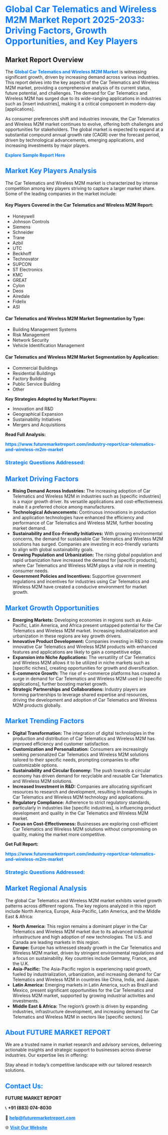 <h1 style="color: #007BFF;">Global Car Telematics and Wireless M2M Market Report 2025-2033: Driving Factors, Growth Opportunities, and Key Players</h1>

<section id="overview">
<h2>Market Report Overview</h2>
<p>The <a href="https://www.futuremarketreport.com/industry-report/car-telematics-and-wireless-m2m-market" style="color: #007BFF; text-decoration: none;"><strong>Global Car Telematics and Wireless M2M Market</strong></a> is witnessing significant growth, driven by increasing demand across various industries. This report delves into the key aspects of the Car Telematics and Wireless M2M market, providing a comprehensive analysis of its current status, future potential, and challenges. The demand for Car Telematics and Wireless M2M has surged due to its wide-ranging applications in industries such as [insert industries], making it a critical component in modern-day [applications].</p>
<p>As consumer preferences shift and industries innovate, the Car Telematics and Wireless M2M market continues to evolve, offering both challenges and opportunities for stakeholders. The global market is expected to expand at a substantial compound annual growth rate (CAGR) over the forecast period, driven by technological advancements, emerging applications, and increasing investments by major players.</p>
</section>

<section id="overview">
<p><a href="https://www.futuremarketreport.com/request-sample/reportId=35164" style="color: #007BFF; text-decoration: none;"><strong>Explore Sample Report Here</strong></a></p>
</section>

<section id="key-players">
<h2 style="color: #007BFF;">Market Key Players Analysis</h2>
<p>The Car Telematics and Wireless M2M market is characterized by intense competition among key players striving to capture a larger market share. Some of the leading companies in the market include:</p>
<h4>Key Players Covered in the Car Telematics and Wireless M2M Report:</h4>
<ul><li>Honeywell</li><li>Johnson Controls</li><li>Siemens</li><li>Schneider</li><li>Trane</li><li>Azbil</li><li>UTC</li><li>Beckhoff</li><li>Technovator</li><li>SUPCON</li><li>ST Electronics</li><li>KMC</li><li>GREAT</li><li>Cylon</li><li>Deos</li><li>Airedale</li><li>Fidelix</li><li>ASI</li></ul>
<h4>Car Telematics and Wireless M2M Market Segmentation by Type:</h4>
<ul><li>Building Management Systems</li><li>Risk Management</li><li>Network Security</li><li>Vehicle Identification Management</li></ul>

<h4>Car Telematics and Wireless M2M Market Segmentation by Application:</h4>
<ul><li>Commercial Buildings</li><li>Residential Buildings</li><li>Factory Building</li><li>Public Service Building</li><li>Other</li></ul>
<p><strong>Key Strategies Adopted by Market Players:</strong></p>
<ul>
<li>Innovation and R&D</li>
<li>Geographical Expansion</li>
<li>Sustainability Initiatives</li>
<li>Mergers and Acquisitions</li>
</ul>
</section>

<section>
<p><strong>Read Full Analysis: </strong></p><a href="https://www.futuremarketreport.com/industry-report/car-telematics-and-wireless-m2m-market" style="color: #007BFF; text-decoration: none;"><strong>https://www.futuremarketreport.com/industry-report/car-telematics-and-wireless-m2m-market</strong></a>
<h3 style="color: #007BFF;">Strategic Questions Addressed:</h3>
</section>

<section id="driving-factors">
<h2 style="color: #007BFF;">Market Driving Factors</h2>
<ul>
<li><strong>Rising Demand Across Industries:</strong> The increasing adoption of Car Telematics and Wireless M2M in industries such as [specific industries] is a major growth driver. Its versatile applications and cost-effectiveness make it a preferred choice among manufacturers.</li>
<li><strong>Technological Advancements:</strong> Continuous innovations in production and application technologies have enhanced the efficiency and performance of Car Telematics and Wireless M2M, further boosting market demand.</li>
<li><strong>Sustainability and Eco-Friendly Initiatives:</strong> With growing environmental concerns, the demand for sustainable Car Telematics and Wireless M2M solutions has surged. Companies are investing in eco-friendly variants to align with global sustainability goals.</li>
<li><strong>Growing Population and Urbanization:</strong> The rising global population and rapid urbanization have increased the demand for [specific products], where Car Telematics and Wireless M2M plays a vital role in meeting consumer needs.</li>
<li><strong>Government Policies and Incentives:</strong> Supportive government regulations and incentives for industries using Car Telematics and Wireless M2M have created a conducive environment for market growth.</li>
</ul>
</section>

<section id="growth-opportunities">
<h2 style="color: #007BFF;">Market Growth Opportunities</h2>
<ul>
<li><strong>Emerging Markets:</strong> Developing economies in regions such as Asia-Pacific, Latin America, and Africa present untapped potential for the Car Telematics and Wireless M2M market. Increasing industrialization and urbanization in these regions are key growth drivers.</li>
<li><strong>Innovative Product Development:</strong> Companies investing in R&D to create innovative Car Telematics and Wireless M2M products with enhanced features and applications are likely to gain a competitive edge.</li>
<li><strong>Expansion into Niche Applications:</strong> The versatility of Car Telematics and Wireless M2M allows it to be utilized in niche markets such as [specific niches], creating opportunities for growth and diversification.</li>
<li><strong>E-commerce Growth:</strong> The rise of e-commerce platforms has created a surge in demand for Car Telematics and Wireless M2M used in [specific applications], further boosting market growth.</li>
<li><strong>Strategic Partnerships and Collaborations:</strong> Industry players are forming partnerships to leverage shared expertise and resources, driving the development and adoption of Car Telematics and Wireless M2M products globally.</li>
</ul>
</section>

<section id="trending-factors">
<h2 style="color: #007BFF;">Market Trending Factors</h2>
<ul>
<li><strong>Digital Transformation:</strong> The integration of digital technologies in the production and distribution of Car Telematics and Wireless M2M has improved efficiency and customer satisfaction.</li>
<li><strong>Customization and Personalization:</strong> Consumers are increasingly seeking personalized Car Telematics and Wireless M2M solutions tailored to their specific needs, prompting companies to offer customizable options.</li>
<li><strong>Sustainability and Circular Economy:</strong> The push towards a circular economy has driven demand for recyclable and reusable Car Telematics and Wireless M2M solutions.</li>
<li><strong>Increased Investment in R&D:</strong> Companies are allocating significant resources to research and development, resulting in breakthroughs in Car Telematics and Wireless M2M technology and applications.</li>
<li><strong>Regulatory Compliance:</strong> Adherence to strict regulatory standards, particularly in industries like [specific industries], is influencing product development and quality in the Car Telematics and Wireless M2M market.</li>
<li><strong>Focus on Cost-Effectiveness:</strong> Businesses are exploring cost-efficient Car Telematics and Wireless M2M solutions without compromising on quality, making the market more competitive.</li>
</ul>
</section>

<section>
<p><strong>Get Full Report: </strong></p><a href="https://www.futuremarketreport.com/industry-report/car-telematics-and-wireless-m2m-market" style="color: #007BFF; text-decoration: none;"><strong>https://www.futuremarketreport.com/industry-report/car-telematics-and-wireless-m2m-market</strong></a>
<h3 style="color: #007BFF;">Strategic Questions Addressed:</h3>
</section>


<section id="regional-analysis">
<h2 style="color: #007BFF;">Market Regional Analysis</h2>
<p>The global Car Telematics and Wireless M2M market exhibits varied growth patterns across different regions. The key regions analyzed in this report include North America, Europe, Asia-Pacific, Latin America, and the Middle East & Africa:</p>
<ul>
<li><strong>North America:</strong> This region remains a dominant player in the Car Telematics and Wireless M2M market due to its advanced industrial infrastructure and high adoption of new technologies. The U.S. and Canada are leading markets in this region.</li>
<li><strong>Europe:</strong> Europe has witnessed steady growth in the Car Telematics and Wireless M2M market, driven by stringent environmental regulations and a focus on sustainability. Key countries include Germany, France, and the U.K.</li>
<li><strong>Asia-Pacific:</strong> The Asia-Pacific region is experiencing rapid growth, fueled by industrialization, urbanization, and increasing demand for Car Telematics and Wireless M2M in countries like China, India, and Japan.</li>
<li><strong>Latin America:</strong> Emerging markets in Latin America, such as Brazil and Mexico, present significant opportunities for the Car Telematics and Wireless M2M market, supported by growing industrial activities and investments.</li>
<li><strong>Middle East & Africa:</strong> The region’s growth is driven by expanding industries, infrastructure development, and increasing demand for Car Telematics and Wireless M2M in sectors like [specific sectors].</li>
</ul>
</section>

<footer>
<h2 style="color: #007BFF;">About FUTURE MARKET REPORT</h2>
<p>We are a trusted name in market research and advisory services, delivering actionable insights and strategic support to businesses across diverse industries. Our expertise lies in offering:</p>

<p>Stay ahead in today’s competitive landscape with our tailored research solutions.</p>

<h2 style="color: #007BFF;">Contact Us:</h2>
<p><strong>FUTURE MARKET REPORT</strong></p>
<p>📞 <strong>+91 (883) 074-8030</strong></p>
<p>📧 <strong><a href="mailto:help@futuremarketreport.com" style="color: #007BFF;">help@futuremarketreport.com</a></strong></p>
<p>🌐 <strong><a href="https://www.futuremarketreport.com/" style="color: #007BFF;">Visit Our Website</a></strong></p>
</footer>